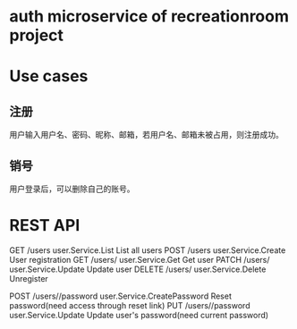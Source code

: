 # auth microservice of recreationroom project
# Use cases
## 注册
用户输入用户名、密码、昵称、邮箱，若用户名、邮箱未被占用，则注册成功。

## 销号
用户登录后，可以删除自己的账号。

# REST API
GET /users              user.Service.List               List all users
POST /users             user.Service.Create             User registration
GET /users/<id>         user.Service.Get                Get user
PATCH /users/<id>       user.Service.Update             Update user
DELETE /users/<id>      user.Service.Delete             Unregister

POST /users/<id>/password user.Service.CreatePassword   Reset password(need access through reset link)
PUT /users/<id>/password user.Service.Update            Update user's password(need current password)
